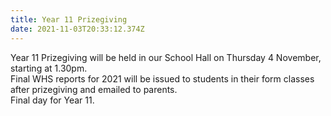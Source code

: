```yaml
---
title: Year 11 Prizegiving
date: 2021-11-03T20:33:12.374Z
---
```

Year 11 Prizegiving will be held in our School Hall on Thursday 4 November, starting at 1.30pm.   
Final WHS reports for 2021 will be issued to students in their form classes after prizegiving and emailed to parents.  
Final day for Year 11.  


